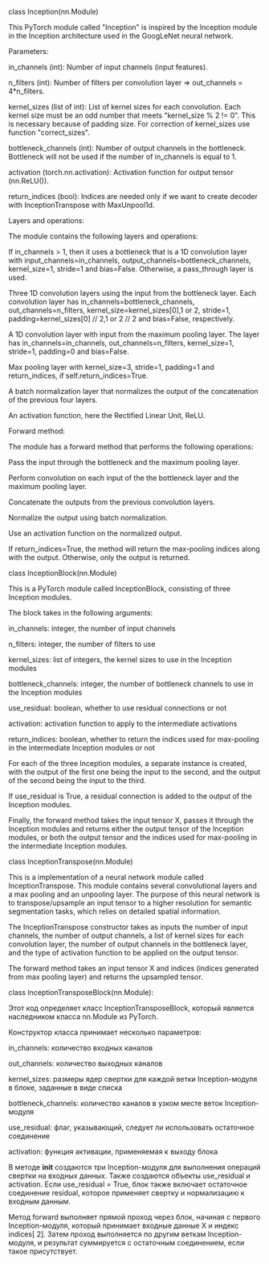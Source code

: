 class Inception(nn.Module)

This PyTorch module called "Inception" is inspired by the Inception module in the Inception architecture used in the GoogLeNet neural network.


Parameters:



in_channels (int): Number of input channels (input features).

n_filters (int): Number of filters per convolution layer => out_channels = 4*n_filters.

kernel_sizes (list of int): List of kernel sizes for each convolution. Each kernel size must be an odd number that meets "kernel_size % 2 != 0". This is necessary because of padding size. For correction of kernel_sizes use function "correct_sizes".

bottleneck_channels (int): Number of output channels in the bottleneck. Bottleneck will not be used if the number of in_channels is equal to 1.

activation (torch.nn.activation): Activation function for output tensor (nn.ReLU()).

return_indices (bool): Indices are needed only if we want to create decoder with InceptionTranspose with MaxUnpool1d.


Layers and operations:


The module contains the following layers and operations:


If in_channels > 1, then it uses a bottleneck that is a 1D convolution layer with input_channels=in_channels, output_channels=bottleneck_channels, kernel_size=1, stride=1 and bias=False. Otherwise, a pass_through layer is used.


Three 1D convolution layers using the input from the bottleneck layer. Each convolution layer has in_channels=bottleneck_channels, out_channels=n_filters, kernel_size=kernel_sizes[0],1 or 2, stride=1, padding=kernel_sizes[0] // 2,1 or 2 // 2 and bias=False, respectively.


A 1D convolution layer with input from the maximum pooling layer. The layer has in_channels=in_channels, out_channels=n_filters, kernel_size=1, stride=1, padding=0 and bias=False.


Max pooling layer with kernel_size=3, stride=1, padding=1 and return_indices, if self.return_indices=True.


A batch normalization layer that normalizes the output of the concatenation of the previous four layers.


An activation function, here the Rectified Linear Unit, ReLU.


Forward method:


The module has a forward method that performs the following operations:



Pass the input through the bottleneck and the maximum pooling layer.

Perform convolution on each input of the the bottleneck layer and the maximum pooling layer.

Concatenate the outputs from the previous convolution layers.

Normalize the output using batch normalization.

Use an activation function on the normalized output.


If return_indices=True, the method will return the max-pooling indices along with the output. Otherwise, only the output is returned. 

class InceptionBlock(nn.Module)

This is a PyTorch module called InceptionBlock, consisting of three Inception modules. 


The block takes in the following arguments: 



in_channels: integer, the number of input channels 

n_filters: integer, the number of filters to use 

kernel_sizes: list of integers, the kernel sizes to use in the Inception modules 

bottleneck_channels: integer, the number of bottleneck channels to use in the Inception modules 

use_residual: boolean, whether to use residual connections or not 

activation: activation function to apply to the intermediate activations 

return_indices: boolean, whether to return the indices used for max-pooling in the intermediate Inception modules or not


For each of the three Inception modules, a separate instance is created, with the output of the first one being the input to the second, and the output of the second being the input to the third. 


If use_residual is True, a residual connection is added to the output of the Inception modules. 


Finally, the forward method takes the input tensor X, passes it through the Inception modules and returns either the output tensor of the Inception modules, or both the output tensor and the indices used for max-pooling in the intermediate Inception modules.

class InceptionTranspose(nn.Module)

This is a implementation of a neural network module called InceptionTranspose. This module contains several convolutional layers and a max pooling and an unpooling layer. The purpose of this neural network is to transpose/upsample an input tensor to a higher resolution for semantic segmentation tasks, which relies on detailed spatial information. 


The InceptionTranspose constructor takes as inputs the number of input channels, the number of output channels, a list of kernel sizes for each convolution layer, the number of output channels in the bottleneck layer, and the type of activation function to be applied on the output tensor. 


The forward method takes an input tensor X and indices (indices generated from max pooling layer) and returns the upsampled tensor.

class InceptionTransposeBlock(nn.Module):

Этот код определяет класс InceptionTransposeBlock, который является наследником класса nn.Module из PyTorch.


Конструктор класса принимает несколько параметров:



in_channels: количество входных каналов

out_channels: количество выходных каналов

kernel_sizes: размеры ядер свертки для каждой ветки Inception-модуля в блоке, заданные в виде списка

bottleneck_channels: количество каналов в узком месте веток Inception-модуля

use_residual: флаг, указывающий, следует ли использовать остаточное соединение

activation: функция активации, применяемая к выходу блока


В методе __init__ создаются три Inception-модуля для выполнения операций свертки на входных данных. Также создаются объекты use_residual и activation. Если use_residual = True, блок также включает остаточное соединение residual, которое применяет свертку и нормализацию к входным данным.


Метод forward выполняет прямой проход через блок, начиная с первого Inception-модуля, который принимает входные данные X и индекс indices[ 2]. Затем проход выполняется по другим веткам Inception-модуля, и результат суммируется с остаточным соединением, если такое присутствует.


